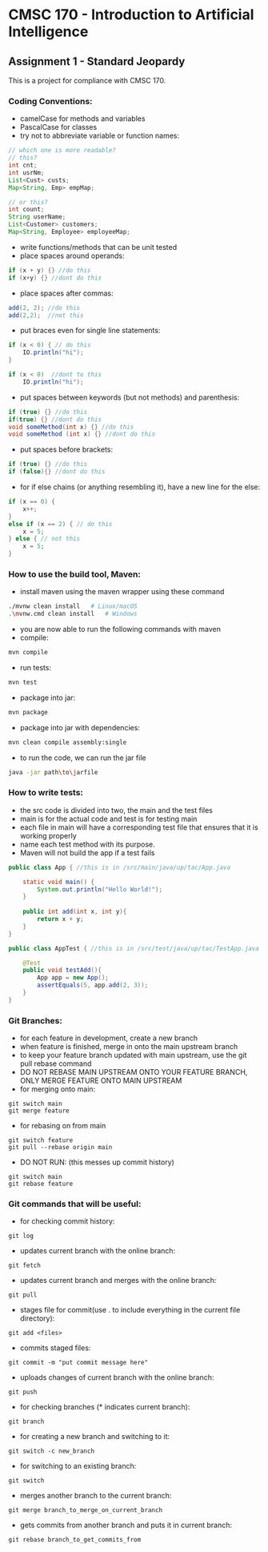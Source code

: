 # CMSC 170 - Introduction to Artificial Intelligence
## Assignment 1 - Standard Jeopardy

This is a project for compliance with CMSC 170.

### Coding Conventions:

- camelCase for methods and variables
- PascalCase for classes
- try not to abbreviate variable or function names:
```java
// which one is more readable?
// this?
int cnt;
int usrNm;
List<Cust> custs;
Map<String, Emp> empMap;

// or this?
int count;
String userName;
List<Customer> customers;
Map<String, Employee> employeeMap;
```
- write functions/methods that can be unit tested
- place spaces around operands: 
```java
if (x + y) {} //do this
if (x+y) {} //dont do this
```
- place spaces after commas: 
```java
add(2, 2); //do this
add(2,2);  //not this
```
- put braces even for single line statements:
```java
if (x < 0) { // do this
    IO.println("hi");
}

if (x < 0)  //dont to this
    IO.println("hi");
```

- put spaces between keywords (but not methods) and parenthesis:
```java
if (true) {} //do this
if(true) {} //dont do this
void someMethod(int x) {} //do this
void someMethod (int x) {} //dont do this
```

- put spaces before brackets:
```java
if (true) {} //do this
if (false){} //dont do this
```

- for if else chains (or anything resembling it), have a new line for the else:
```java
if (x == 0) { 
    x++;
}
else if (x == 2) { // do this
    x = 5;
} else { // not this
    x = 5;
}


```
### How to use the build tool, Maven:

- install maven using the maven wrapper using these command

```bash
./mvnw clean install   # Linux/macOS
.\mvnw.cmd clean install   # Windows
```

- you are now able to run the following commands with maven
- compile: 
```bash
mvn compile
```
- run tests:
```bash
mvn test
```
- package into jar:
```bash
mvn package
```
- package into jar with dependencies:
```bash
mvn clean compile assembly:single
```
- to run the code, we can run the jar file
```bash
java -jar path\to\jarfile
```

### How to write tests:

- the src code is divided into two, the main and the test files
- main is for the actual code and test is for testing main
- each file in main will have a corresponding test file that ensures that it is working properly
- name each test method with its purpose. 
- Maven will not build the app if a test fails
```java
public class App { //this is in /src/main/java/up/tac/App.java

    static void main() {
        System.out.println("Hello World!");
    }
    
    public int add(int x, int y){
        return x + y;
    }
}

public class AppTest { //this is in /src/test/java/up/tac/TestApp.java

    @Test
    public void testAdd(){
        App app = new App();
        assertEquals(5, app.add(2, 3));
    }
}
```

### Git Branches:

- for each feature in development, create a new branch
- when feature is finished, merge in onto the main upstream branch
- to keep your feature branch updated with main upstream, use the git pull rebase command
- DO NOT REBASE MAIN UPSTREAM ONTO YOUR FEATURE BRANCH, ONLY MERGE FEATURE ONTO MAIN UPSTREAM
- for merging onto main:
```git
git switch main
git merge feature
```
- for rebasing on from main
```git
git switch feature
git pull --rebase origin main
```

- DO NOT RUN: (this messes up commit history)
```git
git switch main
git rebase feature
```

### Git commands that will be useful:

- for checking commit history:
```git
git log
```

- updates current branch with the online branch:
```git
git fetch
```

- updates current branch and merges with the online branch:
```git
git pull 
```

- stages file for commit(use . to include everything in the current file directory):
```git
git add <files>
```

- commits staged files:
```git
git commit -m "put commit message here"
```

- uploads changes of current branch with the online branch:
```git
git push
```

- for checking branches (* indicates current branch):
```git
git branch
```

- for creating a new branch and switching to it:
```git
git switch -c new_branch
```

- for switching to an existing branch:
```git
git switch
```

- merges another branch to the current branch:
```git
git merge branch_to_merge_on_current_branch
```

- gets commits from another branch and puts it in current branch:
```git
git rebase branch_to_get_commits_from
```






